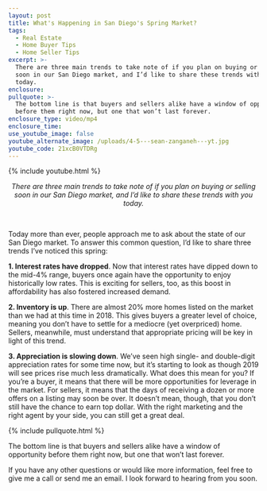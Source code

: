 ```yaml
---
layout: post
title: What's Happening in San Diego's Spring Market?
tags:
  - Real Estate
  - Home Buyer Tips
  - Home Seller Tips
excerpt: >-
  There are three main trends to take note of if you plan on buying or selling
  soon in our San Diego market, and I’d like to share these trends with you
  today.
enclosure:
pullquote: >-
  The bottom line is that buyers and sellers alike have a window of opportunity
  before them right now, but one that won’t last forever.
enclosure_type: video/mp4
enclosure_time:
use_youtube_image: false
youtube_alternate_image: /uploads/4-5---sean-zanganeh---yt.jpg
youtube_code: 21xcB0VTDRg
---
```


{% include youtube.html %}

<center><em>There are three main trends to take note of if you plan on buying or selling soon in our San Diego market, and I&rsquo;d like to share these trends with you today.</em></center>

&nbsp;

Today more than ever, people approach me to ask about the state of our San Diego market. To answer this common question, I’d like to share three trends I’ve noticed this spring:&nbsp;

**1. Interest rates have dropped**. Now that interest rates have dipped down to the mid-4% range, buyers once again have the opportunity to enjoy historically low rates. This is exciting for sellers, too, as this boost in affordability has also fostered increased demand.&nbsp;

**2. Inventory is up**. There are almost 20% more homes listed on the market than we had at this time in 2018. This gives buyers a greater level of choice, meaning you don’t have to settle for a mediocre (yet overpriced) home. Sellers, meanwhile, must understand that appropriate pricing will be key in light of this trend.&nbsp;

**3. Appreciation is slowing down**. We’ve seen high single- and double-digit appreciation rates for some time now, but it’s starting to look as though 2019 will see prices rise much less dramatically. What does this mean for you? If you’re a buyer, it means that there will be more opportunities for leverage in the market. For sellers, it means that the days of receiving a dozen or more offers on a listing may soon be over. It doesn’t mean, though, that you don’t still have the chance to earn top dollar. With the right marketing and the right agent by your side, you can still get a great deal.

{% include pullquote.html %}

The bottom line is that buyers and sellers alike have a window of opportunity before them right now, but one that won’t last forever.&nbsp;

If you have any other questions or would like more information, feel free to give me a call or send me an email. I look forward to hearing from you soon.